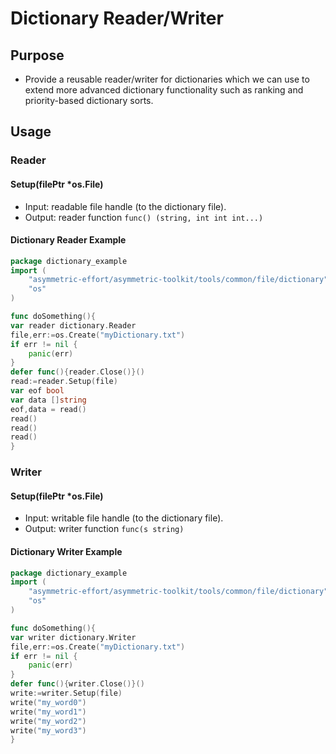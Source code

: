 Dictionary Reader/Writer
========================

## Purpose
* Provide a reusable reader/writer for dictionaries which we can use to extend more
  advanced dictionary functionality such as ranking and priority-based dictionary 
  sorts.
  
## Usage
### Reader
#### Setup(filePtr *os.File)
* Input: readable file handle (to the dictionary file).
* Output: reader function `func() (string, int int int...)`
#### Dictionary Reader Example
```go
package dictionary_example
import (
    "asymmetric-effort/asymmetric-toolkit/tools/common/file/dictionary"
    "os"
)

func doSomething(){
var reader dictionary.Reader
file,err:=os.Create("myDictionary.txt")
if err != nil {
    panic(err)
}
defer func(){reader.Close()}()
read:=reader.Setup(file)
var eof bool
var data []string
eof,data = read()
read()
read()
read()
}
```

### Writer
#### Setup(filePtr *os.File)
* Input: writable file handle (to the dictionary file).
* Output: writer function `func(s string)`

#### Dictionary Writer Example
```go
package dictionary_example
import (
    "asymmetric-effort/asymmetric-toolkit/tools/common/file/dictionary"
    "os"
)

func doSomething(){
var writer dictionary.Writer
file,err:=os.Create("myDictionary.txt")
if err != nil {
    panic(err)
}
defer func(){writer.Close()}()
write:=writer.Setup(file)
write("my_word0")
write("my_word1")
write("my_word2")
write("my_word3")
}
```
